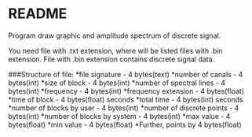 # README

Program draw graphic and amplitude spectrum of discrete signal.

You need file with .txt extension, where will be listed files with .bin extension.
File with .bin extension contains discrete signal data.


###Structure of file:
*file signature - 4 bytes(text)
*number of canals - 4 bytes(int)
*size of block - 4 bytes(int)
*number of spectral lines - 4 bytes(int)
*frequency - 4 bytes(int)
*frequency extension - 4 bytes(float)
*time of block - 4 bytes(float) seconds
*total time - 4 bytes(int) seconds
*number of blocks by user - 4 bytes(int)
*number of discrete points - 4 bytes(int)
*number of blocks by system - 4 bytes(int)
*max value - 4 bytes(float)
*min value - 4 bytes(float)
*Further, points by 4 bytes(float)
